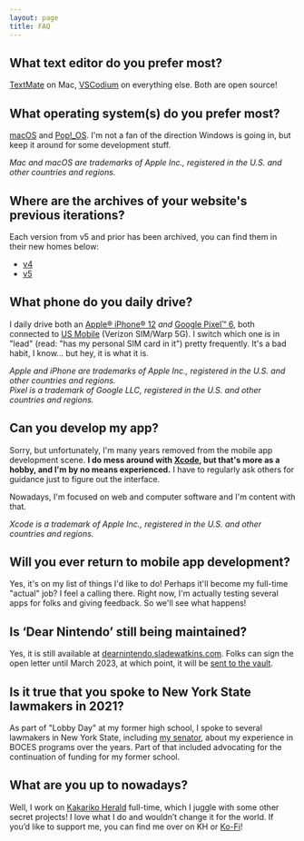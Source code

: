 ```yaml
---
layout: page
title: FAQ
---
```


## What text editor do you prefer most?
[TextMate](https://macromates.com/) on Mac, [VSCodium](https://vscodium.com/) on everything else. Both are open source!

## What operating system(s) do you prefer most?
[macOS](https://www.apple.com/macos/) and [Pop!_OS](https://pop.system76.com). I'm not a fan of the direction Windows is going in, but keep it around for some development stuff.

*Mac and macOS are trademarks of Apple Inc., registered in the U.S. and other countries and regions.*

## Where are the archives of your website's previous iterations?
Each version from v5 and prior has been archived, you can find them in their new homes below:
- [v4](https://vault.sladewatkins.com/v4/)
- [v5](https://vault.sladewatkins.com/v5/)

## What phone do you daily drive?
I daily drive both an [Apple® iPhone® 12](https://support.apple.com/kb/SP830) *and* [Google Pixel™ 6](https://www.gsmarena.com/google_pixel_6-11037.php), both connected to [US Mobile](https://www.usmobile.com) (Verizon SIM/Warp 5G). I switch which one is in "lead" (read: "has my personal SIM card in it") pretty frequently. It's a bad habit, I know... but hey, it is what it is.

*Apple and iPhone are trademarks of Apple Inc., registered in the U.S. and other countries and regions.*  
*Pixel is a trademark of Google LLC, registered in the U.S. and other countries and regions.*

## Can you develop my app?
Sorry, but unfortunately, I'm many years removed from the mobile app development scene. **I do mess around with [Xcode](https://developer.apple.com/xcode/), but that's more as a hobby, and I'm by no means experienced.** I have to regularly ask others for guidance just to figure out the interface. 

Nowadays, I'm focused on web and computer software and I'm content with that.

*Xcode is a trademark of Apple Inc., registered in the U.S. and other countries and regions.*  

## Will you ever return to mobile app development?
Yes, it's on my list of things I'd like to do! Perhaps it'll become my full-time "actual" job? I feel a calling there. Right now, I'm actually testing several apps for folks and giving feedback. So we'll see what happens!

## Is ‘Dear Nintendo’ still being maintained?
Yes, it is still available at [dearnintendo.sladewatkins.com](https://dearnintendo.sladewatkins.com). Folks can sign the open letter until March 2023, at which point, it will be [sent to the vault](https://vault.sladewatkins.com).

## Is it true that you spoke to New York State lawmakers in 2021?
As part of "Lobby Day" at my former high school, I spoke to several lawmakers in New York State, including [my senator](https://www.nysenate.gov/senators/daphne-jordan), about my experience in BOCES programs over the years. Part of that included advocating for the continuation of funding for my former school.

## What are you up to nowadays?
Well, I work on [Kakariko Herald](https://www.kakarikoherald.com) full-time, which I juggle with some other secret projects! I love what I do and wouldn’t change it for the world. If you’d like to support me, you can find me over on KH or [Ko-Fi](https://ko-fi.com/sladewatkins)!